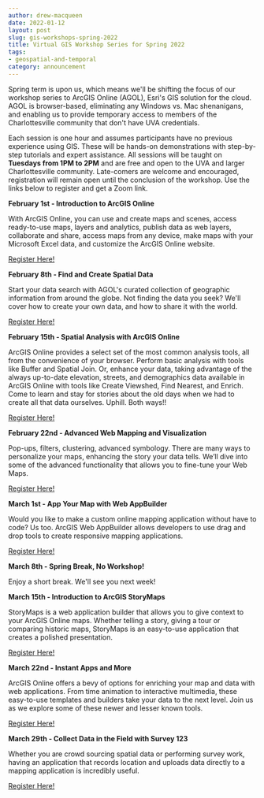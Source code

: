 ```yaml
---
author: drew-macqueen
date: 2022-01-12
layout: post
slug: gis-workshops-spring-2022
title: Virtual GIS Workshop Series for Spring 2022
tags:
- geospatial-and-temporal
category: announcement
---
```


Spring term is upon us, which means we'll be shifting the focus of our workshop series to ArcGIS Online (AGOL), Esri's GIS solution for the cloud. AGOL is browser-based, eliminating any Windows vs. Mac shenanigans, and enabling us to provide temporary access to members of the Charlottesville community that don't have UVA credentials. 

Each session is one hour and assumes participants have no previous experience using GIS. These will be hands-on demonstrations with step-by-step tutorials and expert assistance. All sessions will be taught on **Tuesdays from 1PM to 2PM** and are free and open to the UVA and larger Charlottesville community. Late-comers are welcome and encouraged, registration will remain open until the conclusion of the workshop. Use the links below to register and get a Zoom link. 

**February 1st - Introduction to ArcGIS Online**

With ArcGIS Online, you can use and create maps and scenes, access ready-to-use maps, layers and analytics, publish data as web layers, collaborate and share, access maps from any device, make maps with your Microsoft Excel data, and customize the ArcGIS Online website.

[Register Here!](https://cal.lib.virginia.edu/calendar/events/Spring2022GISWorkshop1)

**February 8th - Find and Create Spatial Data**

Start your data search with AGOL's curated collection of geographic information from around the globe. Not finding the data you seek? We'll cover how to create your own data, and how to share it with the world. 

[Register Here!](https://cal.lib.virginia.edu/calendar/events/Spring2022GISWorkshop2)

**February 15th - Spatial Analysis with ArcGIS Online**

ArcGIS Online provides a select set of the most common analysis tools, all from the convenience of your browser. Perform basic analysis with tools like Buffer and Spatial Join. Or, enhance your data, taking advantage of the always up-to-date elevation, streets, and demographics data available in ArcGIS Online with tools like Create Viewshed, Find Nearest, and Enrich. Come to learn and stay for stories about the old days when we had to create all that data ourselves. Uphill. Both ways!! 

[Register Here!](https://cal.lib.virginia.edu/calendar/events/Spring2022GISWorkshop3)

**February 22nd - Advanced Web Mapping and Visualization**

Pop-ups, filters, clustering, advanced symbology. There are many ways to personalize your maps, enhancing the story your data tells. We’ll dive into some of the advanced functionality that allows you to fine-tune your Web Maps.

[Register Here!](https://cal.lib.virginia.edu/calendar/events/Spring2022GISWorkshop4)

**March 1st - App Your Map with Web AppBuilder**

Would you like to make a custom online mapping application without have to code?  Us too.  ArcGIS Web AppBuilder allows developers to use drag and drop tools to create responsive mapping applications.  

[Register Here!](https://cal.lib.virginia.edu/calendar/events/Spring2022GISWorkshop5)

**March 8th - Spring Break, No Workshop!**

Enjoy a short break. We'll see you next week!

**March 15th - Introduction to ArcGIS StoryMaps**

StoryMaps is a web application builder that allows you to give context to your ArcGIS Online maps.  Whether telling a story, giving a tour or comparing historic maps, StoryMaps is an easy-to-use application that creates a polished presentation. 

[Register Here!](https://cal.lib.virginia.edu/calendar/events/Spring2022GISWorkshop6)

**March 22nd - Instant Apps and More**

ArcGIS Online offers a bevy of options for enriching your map and data with web applications. From time animation to interactive multimedia, these easy-to-use templates and builders take your data to the next level. Join us as we explore some of these newer and lesser known tools. 

[Register Here!](https://cal.lib.virginia.edu/calendar/events/Spring2022GISWorkshop7)

**March 29th - Collect Data in the Field with Survey 123**

Whether you are crowd sourcing spatial data or performing survey work, having an application that records location and uploads data directly to a mapping application is incredibly useful.  

[Register Here!](https://cal.lib.virginia.edu/calendar/events/Spring2022GISWorkshop8)